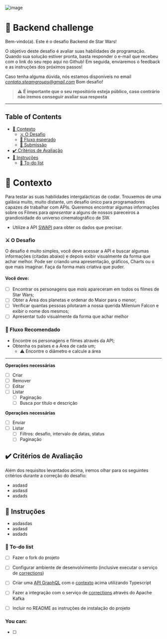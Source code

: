 ![image](https://user-images.githubusercontent.com/40845824/121069742-3accdb00-c7a4-11eb-87d0-3dc47e433762.png)

# 🚀 Backend challenge

Bem-vindo(a). Este é o desafio Backend de Star Wars!

O objetivo deste desafio é avaliar suas habilidades de programação.
Quando sua solução estiver pronta, basta responder o e-mail que recebeu com o link do seu repo aqui no Github!
Em seguida, enviaremos o feedback e as instruções dos próximos passos!

Caso tenha alguma dúvida, nós estamos disponíveis no email *contato.steamgroups@gmail.com*
Bom desafio!

> ⚠️ **É importante que o seu repositório esteja público, caso contrário não iremos conseguir avaliar sua resposta**

---

## Table of Contents

- [🧠 Contexto](#-contexto)
  - [⚔️ O Desafio](#️-o-desafio)
  - [🚰 Fluxo esperado](#-fluxo-esperado)
  - [📓 Submissão](#-submissão)
- [✔️ Critérios de Avaliação](#️-critérios-de-avaliação)
- [:rocket: Instruções](#rocket-instruções)
  - [:notebook: To-do list](#notebook-to-do-list)

# 🧠 Contexto

Para testar as suas habilidades intergalácticas de codar. Trouxemos de uma galáxia muito, muito distante, um desafio único para programadores capazes de trabalhar com APIs. Queremos encontrar algumas informações sobre os Filmes para *apresentar* a alguns de nossos pareceiros a grandiosidade do universo cinematográfico de SW.

- Utilize a API [SWAPI](https://swapi.dev/) para obter os dados que precisar.

### ⚔️ O Desafio

O desafio é muito simples, você deve acessar a API e buscar algumas informações (citadas abaixo) e depois exibir visualmente da forma que achar melhor. Pode ser criando uma apresentação, gráficos, Charts ou o que mais imaginar. Faça da forma mais criativa que puder.

#### Você deve:

- [ ] Encontrar os personagens que *mais* apareceram em todos os filmes de Star Wars;
- [ ] Obter a Área dos planetas e ordenar do Maior para o menor;
- [ ] Verificar quantas pessoas pilotaram a nossa querida Milenium Falcon e exibir o nome dos mesmos;
- [ ] Apresentar tudo visualmente da forma que achar melhor

### 🚰 Fluxo Recomendado

- Encontre os personagens e filmes através da API;
- Obtenha os países e a Área de cada um;
  - :warning: Encontre o diâmetro e calcule a área



---

**Operações necessárias**

- [ ] Criar
- [ ] Remover
- [ ] Editar
- [ ] Listar
  - [ ] Paginação
  - [ ] Busca por título e descrição

**Operações necessárias**

- [ ] Enviar
- [ ] Listar
  - [ ] Filtros: desafio, intervalo de datas, status
  - [ ] Paginação

## ✔️ Critérios de Avaliação

Além dos requisitos levantados acima, iremos olhar para os seguintes critérios durante a correção do desafio:

- asdasd
- asdasd
- asdads

## :rocket: Instruções
- asdasdas
- asdasd
- asdads


### :notebook: To-do list
- [ ] Fazer o fork do projeto
- [ ] Configurar ambiente de desenvolvimento (inclusive executar o serviço de [corrections](packages/corrections))
- [ ] Criar uma [API GraphQL](https://docs.nestjs.com/graphql/quick-start) com o [contexto](#-contexto) acima utilizando Typescript
- [ ] Fazer a integração com o serviço de [corrections](packages/corrections) através do Apache Kafka
- [ ] Incluir no README as instruções de instalação do projeto


### You can:
- [ ] 

<!-- :information_source: _Sinta-se livre para incluir quaisquer observações que achar necessário_

---

_O desafio acima foi cuidadosamente construído para propósitos de avaliação apenas. Já possuimos uma funcionalidade similar na nossa plataforma._

Made with 💜 at Rocketseat -->
